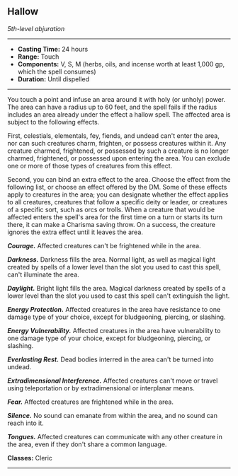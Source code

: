 ﻿## Hallow
*5th-level abjuration*
___
- **Casting Time:** 24 hours
- **Range:** Touch
- **Components:** V, S, M (herbs, oils, and incense worth at least 1,000 gp, which the spell consumes)
- **Duration:** Until dispelled

---
You touch a point and infuse an area around it with holy (or unholy) power. The area can have a radius up to 60 feet, and the spell fails if the radius includes an area already under the effect a hallow spell. The affected area is subject to the following effects.

First, celestials, elementals, fey, fiends, and undead can't enter the area, nor can such creatures charm, frighten, or possess creatures within it. Any creature charmed, frightened, or possessed by such a creature is no longer charmed, frightened, or possessed upon entering the area. You can exclude one or more of those types of creatures from this effect.

Second, you can bind an extra effect to the area. Choose the effect from the following list, or choose an effect offered by the DM. Some of these effects apply to creatures in the area; you can designate whether the effect applies to all creatures, creatures that follow a specific deity or leader, or creatures of a specific sort, such as orcs or trolls. When a creature that would be affected enters the spell's area for the first time on a turn or starts its turn there, it can make a Charisma saving throw. On a success, the creature ignores the extra effect until it leaves the area.

***Courage.*** Affected creatures can't be frightened while in the area.

***Darkness.*** Darkness fills the area. Normal light, as well as magical light created by spells of a lower level than the slot you used to cast this spell, can't illuminate the area.

***Daylight.*** Bright light fills the area. Magical darkness created by spells of a lower level than the slot you used to cast this spell can't extinguish the light.

***Energy Protection.*** Affected creatures in the area have resistance to one damage type of your choice, except for bludgeoning, piercing, or slashing.

***Energy Vulnerability.*** Affected creatures in the area have vulnerability to one damage type of your choice, except for bludgeoning, piercing, or slashing.

***Everlasting Rest.*** Dead bodies interred in the area can't be turned into undead.

***Extradimensional Interference.*** Affected creatures can't move or travel using teleportation or by extradimensional or interplanar means.

***Fear.*** Affected creatures are frightened while in the area.

***Silence.*** No sound can emanate from within the area, and no sound can reach into it.

***Tongues.*** Affected creatures can communicate with any other creature in the area, even if they don't share a common language.

**Classes:** Cleric


---
